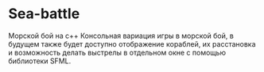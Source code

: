 # Sea-battle
Морской бой на с++
Консольная вариация игры в морской бой, в будущем также будет доступно отображение кораблей, их расстановка и возможность делать выстрелы в отдельном окне с помощью библиотеки SFML.

